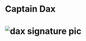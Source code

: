 # Captain Dax
# ![dax signature pic](https://user-images.githubusercontent.com/109104545/178822922-20b2605e-d19d-4c1c-b99c-0c1a7710ccca.jpg)
